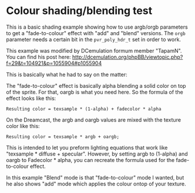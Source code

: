 # Colour shading/blending test

This is a basic shading example showing how to use argb/orgb parameters to get a "fade-to-colour" effect with "add" and "blend" versions. The `orgb` parameter needs a certain bit in the `pvr_poly_hdr_t` set in order to work.

This example was modified by DCemulation formum member "TapamN". You can find his post here: http://dcemulation.org/phpBB/viewtopic.php?f=29&t=104921&p=1055904#p1055904

This is basically what he had to say on the matter:

The "fade-to-colour" effect is basically alpha blending a solid color on top of the sprite. For that, oargb is what you need here.
So the formula of the effect looks like this:

`Resulting color = texsample * (1-alpha) + fadecolor * alpha`

On the Dreamcast, the argb and oargb values are mixed with the texture color like this:

`Resulting color = texsample * argb + oargb;`

This is intended to let you preform lighting equations that work like "texsample * diffuse + specular". However, by setting argb to (1-alpha) and oargb to Fadecolor * alpha, you can recreate the formula used for the fade-to-colour effect.

In this example "Blend" mode is that "fade-to-colour" mode I wanted, but he also shows "add" mode which applies the colour ontop of your texture.


